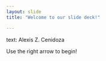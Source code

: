 ```yaml
---
layout: slide
title: "Welcome to our slide deck!"

---
```

text: Alexis Z. Cenidoza

Use the right arrow to begin!
